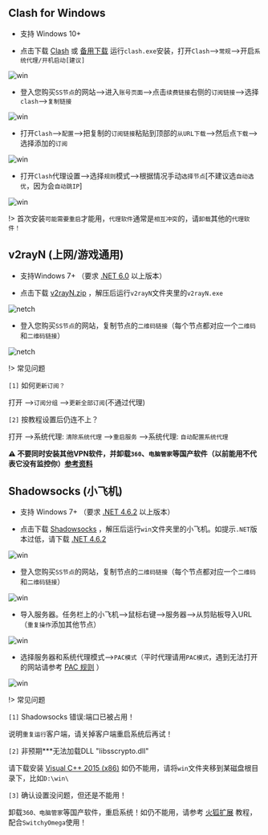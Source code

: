 ## Clash for Windows

* 支持 Windows 10+

* 点击下载 <a href="media/win/clash.exe" target="_blank">Clash</a> 或 <a href="https://github.com/Fndroid/clash_for_windows_pkg" target="_blank">备用下载</a> 运行`clash.exe`安装，打开`Clash`-->`常规`-->开启`系统代理/开机启动[建议]`

![win](media/win/cfw_1.jpg ':size=720')

* 登入您购买`SS节点`的网站-->进入`账号页面`-->点击`续费链接`右侧的`订阅链接`-->选择`clash`-->`复制链接`

![win](media/win/cfw_2.jpg ':size=720')

* 打开`Clash`-->`配置`-->把复制的`订阅链接`粘贴到顶部的`从URL下载`-->然后点`下载`-->选择添加的`订阅`

![win](media/win/cfw_3.jpg ':size=720')

* 打开`Clash`代理设置-->选择`规则`模式-->根据情况手动`选择节点`[不建议选`自动选优`，因为会`自动跳IP`]

![win](media/win/cfw_4.jpg ':size=720')

!> 首次安装`可能需要重启`才能用，`代理软件`通常是`相互冲突`的，请`卸载`其他的`代理软件！`

## v2rayN (上网/游戏通用) 

* 支持Windows 7+ （要求 [.NET 6.0](https://dotnet.microsoft.com/en-us/download/dotnet/thank-you/runtime-desktop-6.0.19-windows-x64-installer) 以上版本）

* 点击下载 <a href="media/win/v2rayN.zip" target="_blank">v2rayN.zip</a> ，解压后运行`v2rayN`文件夹里的`v2rayN.exe`

![netch](media/win/v2n_1.jpg ':size=720')

* 登入您购买`SS节点`的网站，复制节点的`二维码链接`（每个节点都对应一个`二维码`和`二维码链接`）

![netch](media/win/v2n_2.jpg ':size=720')


!> 常见问题

`[1]` 如何`更新订阅？`

打开 -->`订阅分组` -->`更新全部订阅`(不通过代理)

`[2]` 按教程设置后仍连不上？

打开 -->系统代理: `清除系统代理` -->`重启服务` -->系统代理: `自动配置系统代理`

**⚠️ 不要同时安装其他VPN软件，并卸载`360`、`电脑管家`等国产软件（以前能用不代表它没有监控你）[参考资料](https://github.com/2dust/v2rayN/wiki/%E7%B3%BB%E7%BB%9F%E4%BB%A3%E7%90%86%E5%92%8C%E8%B7%AF%E7%94%B1)**

## Shadowsocks (小飞机)

* 支持 Windows 7+ （要求 [.NET 4.6.2](https://download.visualstudio.microsoft.com/download/pr/8e396c75-4d0d-41d3-aea8-848babc2736a/80b431456d8866ebe053eb8b81a168b3/ndp462-kb3151800-x86-x64-allos-enu.exe) 以上版本）

* 点击下载 <a href="media/win/win.zip" target="_blank">Shadowsocks</a> ，解压后运行`win`文件夹里的小飞机。如提示`.NET`版本过低，请下载 [.NET 4.6.2 ](https://download.visualstudio.microsoft.com/download/pr/8e396c75-4d0d-41d3-aea8-848babc2736a/80b431456d8866ebe053eb8b81a168b3/ndp462-kb3151800-x86-x64-allos-enu.exe)

![win](media/win/ss_1.jpg ':size=720')

* 登入您购买`SS节点`的网站，复制节点的`二维码链接`（每个节点都对应一个`二维码`和`二维码链接`）

![win](media/win/ss_2.jpg ':size=720')

* 导入服务器。任务栏上的小飞机-->鼠标右键-->服务器-->从剪贴板导入URL（`重复操作`添加其他节点）

![win](media/win/ss_3.jpg ':size=720')

* 选择服务器和系统代理模式-->`PAC模式`（平时代理请用`PAC模式`，遇到无法打开的网站请参考 [PAC 规则](pac) ）

![win](media/win/ss_4.jpg ':size=720')

!> 常见问题

`[1]` Shadowsocks 错误:端口已被占用！

说明`重复运行`客户端，请关掉客户端重启系统后再试！

`[2]` 非预期***无法加载DLL "libsscrypto.dll"

请下载安装 [Visual C++ 2015 (x86)](https://download.microsoft.com/download/6/A/A/6AA4EDFF-645B-48C5-81CC-ED5963AEAD48/vc_redist.x86.exe) 如仍不能用，请将`win`文件夹移到某磁盘根目录下，比如`D:\win\`

`[3]` 确认设置没问题，但还是不能用！

卸载`360、电脑管家`等国产软件，重启系统！如仍不能用，请参考 [火狐扩展](firefox) 教程，配合`SwitchyOmega`使用！

